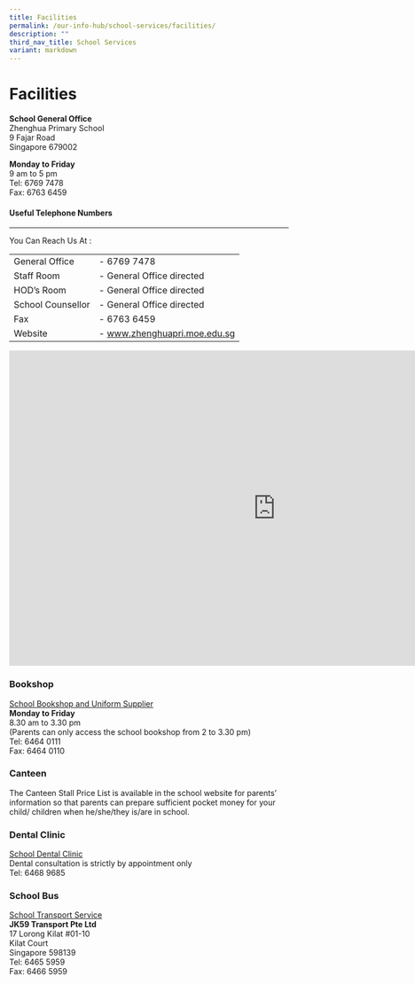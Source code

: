 ```yaml
---
title: Facilities
permalink: /our-info-hub/school-services/facilities/
description: ""
third_nav_title: School Services
variant: markdown
---
```

# Facilities

**School General Office**<br>
Zhenghua Primary School<br>
9 Fajar Road<br>
Singapore 679002

**Monday to Friday**<br>
9 am to 5 pm<br>
Tel: 6769 7478<br>
Fax: 6763 6459

#### Useful Telephone Numbers
------------------------


You Can Reach Us At :

|  |  |
|-------------------|-------------------------------------|
| General Office    | - 6769 7478 |
| Staff Room | - General Office directed    |
| HOD’s Room | - General Office directed    |
| School Counsellor | - General Office directed    |
| Fax | - 6763 6459 |
| Website | - <a href="http://www.zhenghuapri.moe.edu.sg/" target="_blank">www.zhenghuapri.moe.edu.sg</a> |

<iframe allowfullscreen="true" height="569" width="960" frameborder="0" src="https://docs.google.com/presentation/d/e/2PACX-1vQJulvnc6fI8brld21JAfYujvZQD1M6tYhCr0SteDzv1WGqOulOq9pGsGLvcgyB_5KBiLFLEzMcMlW-/embed?start=false&amp;loop=false&amp;delayms=3000"></iframe>

### Bookshop

<u>School Bookshop and Uniform Supplier</u><br>
**Monday to Friday**<br>
8.30 am to 3.30 pm<br>
(Parents can only access the school bookshop from 2 to 3.30 pm)<br>
Tel: 6464 0111<br>
Fax: 6464 0110

### Canteen

The Canteen Stall Price List is available in the school website for parents’ information so that parents can prepare sufficient pocket money for your child/ children when he/she/they is/are in school.  
  
### Dental Clinic

<u>School Dental Clinic</u><br>
Dental consultation is strictly by appointment only<br>
Tel: 6468 9685

### School Bus

<u>School Transport Service</u><br>
**JK59 Transport Pte Ltd**<br>
17 Lorong Kilat #01-10<br>
Kilat Court<br>
Singapore 598139<br>
Tel: 6465 5959<br>
Fax: 6466 5959